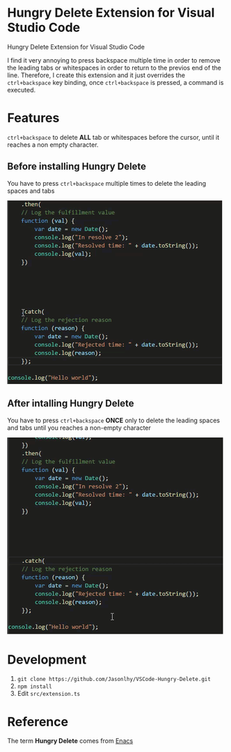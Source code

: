 # Hungry Delete Extension for Visual Studio Code
Hungry Delete Extension for Visual Studio Code

I find it very annoying to press backspace multiple time in order to remove the leading tabs or whitespaces in order to return to the previos end of the line. Therefore, I create this extension and it just overrides the `ctrl+backspace` key binding, once `ctrl+backspace` is pressed, a command is executed.

# Features
`ctrl+backspace` to delete **ALL** tab or whitespaces before the cursor, until it reaches a non empty character.

## Before installing Hungry Delete
You have to press `ctrl+backspace` multiple times to delete the leading spaces and tabs

![BeforeExtension](images/before.gif)

## After intalling Hungry Delete
You have to press `ctrl+backspace` **ONCE** only to delete the leading spaces and tabs until you reaches a non-empty character

![AfterExtension](images/after.gif)

# Development
1. `git clone https://github.com/Jasonlhy/VSCode-Hungry-Delete.git`
2. `npm install`
3. Edit `src/extension.ts`

# Reference
The term **Hungry Delete** comes from [Enacs](http://www.gnu.org/software/emacs/manual/html_node/emacs/Hungry-Delete.html)